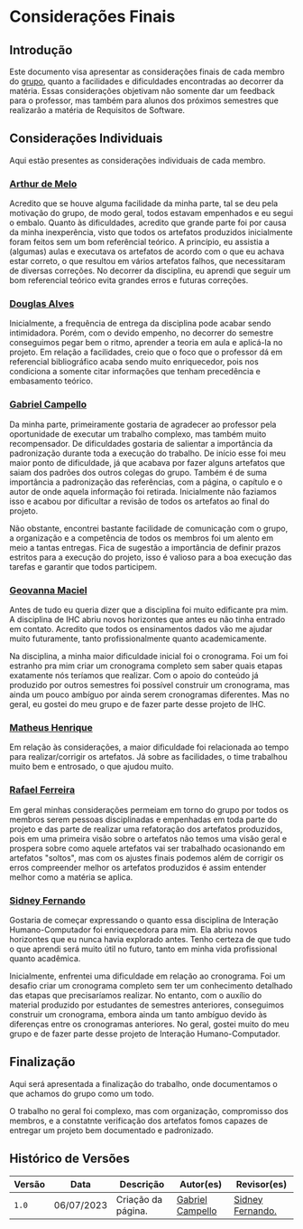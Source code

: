 # Considerações Finais

## Introdução 

Este documento visa apresentar as considerações finais de cada membro do [grupo](https://requisitos-de-software.github.io/2023.1-BilheteriaDigital/#contribuidores), quanto a facilidades e dificuldades encontradas ao decorrer da matéria. Essas considerações objetivam não somente dar um feedback para o professor, mas também para alunos dos próximos semestres que realizarão a matéria de Requisitos de Software.

## Considerações Individuais

Aqui estão presentes as considerações individuais de cada membro.

### [Arthur de Melo](https://github.com/arthurmlv)

Acredito que se houve alguma facilidade da minha parte, tal se deu pela motivação do grupo, de modo geral, todos estavam empenhados e eu segui o embalo. Quanto às dificuldades, acredito que grande parte foi por causa da minha inexperência, visto que todos os artefatos produzidos inicialmente foram feitos sem um bom referêncial teórico. A princípio, eu assistia a (algumas) aulas e executava os artefatos de acordo com o que eu achava estar correto, o que resultou em vários artefatos falhos, que necessitaram de diversas correções. No decorrer da disciplina, eu aprendi que seguir um bom referencial teórico evita grandes erros e futuras correções.

### [Douglas Alves](https://github.com/dougAlvs)

Inicialmente, a frequência de entrega da disciplina pode acabar sendo intimidadora. Porém, com o devido empenho, no decorrer do semestre conseguimos pegar bem o ritmo, aprender a teoria em aula e aplicá-la no projeto. Em relação a facilidades, creio que o foco que o professor dá em referencial bibliográfico acaba sendo muito enriquecedor, pois nos condiciona a somente citar informações que tenham precedência e embasamento teórico.

### [Gabriel Campello](https://github.com/G16C)

Da minha parte, primeiramente gostaria de agradecer ao professor pela oportunidade de executar um trabalho complexo, mas também muito recompensador. De dificuldades gostaria de salientar a importância da padronização durante toda a execução do trabalho. De início esse foi meu maior ponto de dificuldade, já que acabava por fazer alguns artefatos que saiam dos padrões dos outros colegas do grupo. Também é de suma importância a padronização das referências, com a página, o capítulo e o autor de onde aquela informação foi retirada. Inicialmente não faziamos isso e acabou por dificultar a revisão de todos os artefatos ao final do projeto.

Não obstante, encontrei bastante facilidade de comunicação com o grupo, a organização e a competência de todos os membros foi um alento em meio a tantas entregas. Fica de sugestão a importância de definir prazos estritos para a execução do projeto, isso é valioso para a boa execução das tarefas e garantir que todos participem. 

### [Geovanna Maciel](https://github.com/manuziny)
Antes de tudo eu queria dizer que a disciplina foi muito edificante pra mim. A disciplina de IHC abriu novos horizontes que antes eu não tinha entrado em contato. Acredito que todos os ensinamentos dados vão me ajudar muito futuramente, tanto profissionalmente quanto academicamente.

Na disciplina, a minha maior dificuldade inicial foi o cronograma. Foi um foi estranho pra mim criar um cronograma completo sem saber quais etapas exatamente nós teríamos que realizar. Com o apoio do conteúdo já produzido por outros semestres foi possível construir um cronograma, mas ainda um pouco ambíguo por ainda serem cronogramas diferentes. Mas no geral, eu gostei do meu grupo e de fazer parte desse projeto de IHC.

### [Matheus Henrique](https://github.com/mathonaut)

Em relação às considerações, a maior dificuldade foi relacionada ao tempo para realizar/corrigir os artefatos. Já sobre as facilidades, o time trabalhou muito bem e entrosado, o que ajudou muito.

### [Rafael Ferreira](https://github.com/RafaelCLG0)

Em geral minhas considerações permeiam em torno do grupo por todos os membros serem pessoas disciplinadas e empenhadas em toda parte do projeto e das parte de realizar uma refatoração dos artefatos produzidos, pois em uma primeira visão sobre o artefatos não temos uma visão geral e prospera sobre como aquele artefatos vai ser trabalhado ocasionando em artefatos "soltos", mas com os ajustes finais podemos além de corrigir os erros compreender melhor os artefatos produzidos é assim entender melhor como a matéria se aplica.

### [Sidney Fernando](https://github.com/nando3d3)

Gostaria de começar expressando o quanto essa disciplina de Interação Humano-Computador foi enriquecedora para mim. Ela abriu novos horizontes que eu nunca havia explorado antes. Tenho certeza de que tudo o que aprendi será muito útil no futuro, tanto em minha vida profissional quanto acadêmica.

Inicialmente, enfrentei uma dificuldade em relação ao cronograma. Foi um desafio criar um cronograma completo sem ter um conhecimento detalhado das etapas que precisaríamos realizar. No entanto, com o auxílio do material produzido por estudantes de semestres anteriores, conseguimos construir um cronograma, embora ainda um tanto ambíguo devido às diferenças entre os cronogramas anteriores. No geral, gostei muito do meu grupo e de fazer parte desse projeto de Interação Humano-Computador.

## Finalização 

Aqui será apresentada a finalização do trabalho, onde documentamos o que achamos do grupo como um todo.

O trabalho no geral foi complexo, mas com organização, compromisso dos membros, e a constatnte verificação dos artefatos fomos capazes de entregar um projeto bem documentado e padronizado.

## Histórico de Versões

| Versão | Data       | Descrição          | Autor(es)                                        | Revisor(es)                                    |
| ------ | ---------- | ------------------ | ------------------------------------------------ | ---------------------------------------------- |
| `1.0`  | 06/07/2023 | Criação da página. | [Gabriel Campello](https://github.com/G16C) | [Sidney Fernando.](https://github.com/nando3d3)  |